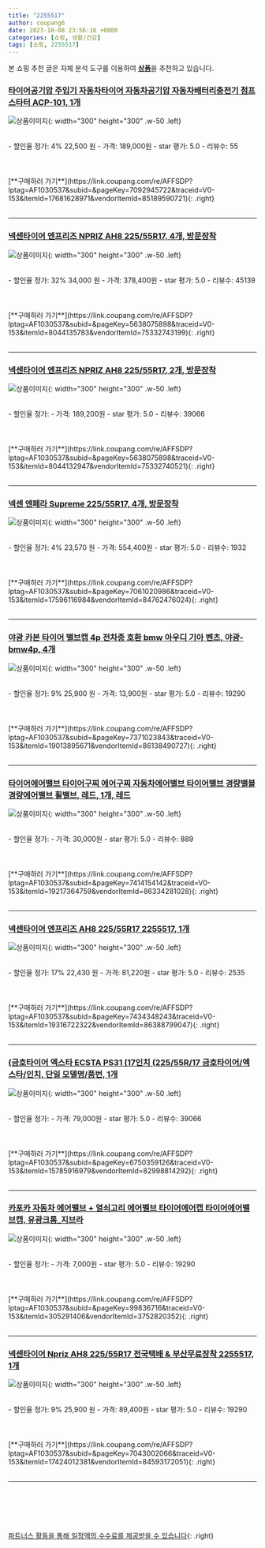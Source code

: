 ```yaml
---
title: "2255517"
author: coupang6
date: 2023-10-08 23:56:16 +0800
categories: [쇼핑, 생활/건강]
tags: [쇼핑, 2255517]
---
```


본 쇼핑 추천 글은 자체 분석 도구를 이용하여 [**상품**](https://link.coupang.com/a/bao1ui)을 추천하고 있습니다.

### [타이어공기압 주입기 자동차타이어 자동차공기압 자동차배터리충전기 점프스타터 ACP-101, 1개](https://link.coupang.com/re/AFFSDP?lptag=AF1030537&subid=&pageKey=7092945722&traceid=V0-153&itemId=17681628971&vendorItemId=85189590721)

![상품이미지](https://thumbnail8.coupangcdn.com/thumbnails/remote/230x230ex/image/vendor_inventory/1656/6d40b38d75eef3d01e0c46358cffcaa22fa356a472655115e06e1609a308.png){: width="300" height="300" .w-50 .left}


<br>
- 할인율 정가: 4%  22,500   원
- 가격: 189,000원
- star 평가: 5.0
- 리뷰수: 55
<br>
<br>
<br>
<br>
[**구매하러 가기**](https://link.coupang.com/re/AFFSDP?lptag=AF1030537&subid=&pageKey=7092945722&traceid=V0-153&itemId=17681628971&vendorItemId=85189590721){: .right}
<br>
<br>

---

### [넥센타이어 엔프리즈 NPRIZ AH8 225/55R17, 4개, 방문장착](https://link.coupang.com/re/AFFSDP?lptag=AF1030537&subid=&pageKey=5638075898&traceid=V0-153&itemId=8044135783&vendorItemId=75332743199)

![상품이미지](https://thumbnail6.coupangcdn.com/thumbnails/remote/230x230ex/image/retail/images/338474920805129-76c8b113-9db9-40ed-86bb-70eacb209187.jpg){: width="300" height="300" .w-50 .left}


<br>
- 할인율 정가: 32%  34,000   원
- 가격: 378,400원
- star 평가: 5.0
- 리뷰수: 45139
<br>
<br>
<br>
<br>
[**구매하러 가기**](https://link.coupang.com/re/AFFSDP?lptag=AF1030537&subid=&pageKey=5638075898&traceid=V0-153&itemId=8044135783&vendorItemId=75332743199){: .right}
<br>
<br>

---

### [넥센타이어 엔프리즈 NPRIZ AH8 225/55R17, 2개, 방문장착](https://link.coupang.com/re/AFFSDP?lptag=AF1030537&subid=&pageKey=5638075898&traceid=V0-153&itemId=8044132947&vendorItemId=75332740521)

![상품이미지](https://thumbnail8.coupangcdn.com/thumbnails/remote/230x230ex/image/retail/images/338436886782510-c0d05599-8e01-4d5f-b8c0-d0416c5e21c0.jpg){: width="300" height="300" .w-50 .left}


<br>
- 할인율 정가: 
- 가격: 189,200원
- star 평가: 5.0
- 리뷰수: 39066
<br>
<br>
<br>
<br>
[**구매하러 가기**](https://link.coupang.com/re/AFFSDP?lptag=AF1030537&subid=&pageKey=5638075898&traceid=V0-153&itemId=8044132947&vendorItemId=75332740521){: .right}
<br>
<br>

---

### [넥센 엔페라 Supreme 225/55R17, 4개, 방문장착](https://link.coupang.com/re/AFFSDP?lptag=AF1030537&subid=&pageKey=7061020986&traceid=V0-153&itemId=17596116984&vendorItemId=84762476024)

![상품이미지](https://thumbnail10.coupangcdn.com/thumbnails/remote/230x230ex/image/retail/images/9108131618027297-392bac9e-75ee-4db4-94c9-ed71ee70a570.jpg){: width="300" height="300" .w-50 .left}


<br>
- 할인율 정가: 4%  23,570   원
- 가격: 554,400원
- star 평가: 5.0
- 리뷰수: 1932
<br>
<br>
<br>
<br>
[**구매하러 가기**](https://link.coupang.com/re/AFFSDP?lptag=AF1030537&subid=&pageKey=7061020986&traceid=V0-153&itemId=17596116984&vendorItemId=84762476024){: .right}
<br>
<br>

---

### [야광 카본 타이어 밸브캡 4p 전차종 호환 bmw 아우디 기아 벤츠, 야광-bmw4p, 4개](https://link.coupang.com/re/AFFSDP?lptag=AF1030537&subid=&pageKey=7371023843&traceid=V0-153&itemId=19013895671&vendorItemId=86138490727)

![상품이미지](https://thumbnail7.coupangcdn.com/thumbnails/remote/230x230ex/image/vendor_inventory/8d66/e06f4975afe1ada2a1e1ab7ec69398e833e25f4c5d8c17823cfee2680e1b.jpg){: width="300" height="300" .w-50 .left}


<br>
- 할인율 정가: 9%  25,900   원
- 가격: 13,900원
- star 평가: 5.0
- 리뷰수: 19290
<br>
<br>
<br>
<br>
[**구매하러 가기**](https://link.coupang.com/re/AFFSDP?lptag=AF1030537&subid=&pageKey=7371023843&traceid=V0-153&itemId=19013895671&vendorItemId=86138490727){: .right}
<br>
<br>

---

### [타이어에어밸브 타이어구찌 에어구찌 자동차에어밸브 타이어밸브 경량밸블 경량에어밸브 휠밸브, 레드, 1개, 레드](https://link.coupang.com/re/AFFSDP?lptag=AF1030537&subid=&pageKey=7414154142&traceid=V0-153&itemId=19217364759&vendorItemId=86334281028)

![상품이미지](https://thumbnail6.coupangcdn.com/thumbnails/remote/230x230ex/image/vendor_inventory/a5f1/ba52286947337f1f64b7f33c7af8ed241bb86c9e701475d8068bb4651390.jpg){: width="300" height="300" .w-50 .left}


<br>
- 할인율 정가: 
- 가격: 30,000원
- star 평가: 5.0
- 리뷰수: 889
<br>
<br>
<br>
<br>
[**구매하러 가기**](https://link.coupang.com/re/AFFSDP?lptag=AF1030537&subid=&pageKey=7414154142&traceid=V0-153&itemId=19217364759&vendorItemId=86334281028){: .right}
<br>
<br>

---

### [넥센타이어 엔프리즈 AH8 225/55R17 2255517, 1개](https://link.coupang.com/re/AFFSDP?lptag=AF1030537&subid=&pageKey=7434348243&traceid=V0-153&itemId=19316722322&vendorItemId=86388799047)

![상품이미지](https://thumbnail10.coupangcdn.com/thumbnails/remote/230x230ex/image/vendor_inventory/7619/360549e939725055b4b2b3127ee8b4231aa012a817c5a060aad054386f06.jpg){: width="300" height="300" .w-50 .left}


<br>
- 할인율 정가: 17%  22,430   원
- 가격: 81,220원
- star 평가: 5.0
- 리뷰수: 2535
<br>
<br>
<br>
<br>
[**구매하러 가기**](https://link.coupang.com/re/AFFSDP?lptag=AF1030537&subid=&pageKey=7434348243&traceid=V0-153&itemId=19316722322&vendorItemId=86388799047){: .right}
<br>
<br>

---

### [(금호타이어 엑스타 ECSTA PS31 (17인치 (225/55R/17 금호타이어/엑스타/인치, 단일 모델명/품번, 1개](https://link.coupang.com/re/AFFSDP?lptag=AF1030537&subid=&pageKey=6750359126&traceid=V0-153&itemId=15785916979&vendorItemId=82998814292)

![상품이미지](https://thumbnail9.coupangcdn.com/thumbnails/remote/230x230ex/image/vendor_inventory/353d/96e7b7a889d330bdc3b9726dd270a55159cfd58cc9e5330a4a5560b8f745.jpeg){: width="300" height="300" .w-50 .left}


<br>
- 할인율 정가: 
- 가격: 79,000원
- star 평가: 5.0
- 리뷰수: 39066
<br>
<br>
<br>
<br>
[**구매하러 가기**](https://link.coupang.com/re/AFFSDP?lptag=AF1030537&subid=&pageKey=6750359126&traceid=V0-153&itemId=15785916979&vendorItemId=82998814292){: .right}
<br>
<br>

---

### [카포카 자동차 에어밸브 + 열쇠고리 에어벨브 타이어에어캡 타이어에어밸브캡, 유광크롬_지브라](https://link.coupang.com/re/AFFSDP?lptag=AF1030537&subid=&pageKey=99836716&traceid=V0-153&itemId=305291406&vendorItemId=3752820352)

![상품이미지](https://thumbnail10.coupangcdn.com/thumbnails/remote/230x230ex/image/vendor_inventory/images/2018/06/13/11/2/3f74ab15-8720-43f3-897d-085f57a5ec85.jpg){: width="300" height="300" .w-50 .left}


<br>
- 할인율 정가: 
- 가격: 7,000원
- star 평가: 5.0
- 리뷰수: 19290
<br>
<br>
<br>
<br>
[**구매하러 가기**](https://link.coupang.com/re/AFFSDP?lptag=AF1030537&subid=&pageKey=99836716&traceid=V0-153&itemId=305291406&vendorItemId=3752820352){: .right}
<br>
<br>

---

### [넥센타이어 Npriz AH8 225/55R17 전국택배 & 부산무료장착 2255517, 1개](https://link.coupang.com/re/AFFSDP?lptag=AF1030537&subid=&pageKey=7043002066&traceid=V0-153&itemId=17424012381&vendorItemId=84593172051)

![상품이미지](https://thumbnail9.coupangcdn.com/thumbnails/remote/230x230ex/image/vendor_inventory/e0a3/e36d22851b6c3dee1792c6b2662e5dc86fef15182fc7fadd985e82829224.png){: width="300" height="300" .w-50 .left}


<br>
- 할인율 정가: 9%  25,900   원
- 가격: 89,400원
- star 평가: 5.0
- 리뷰수: 19290
<br>
<br>
<br>
<br>
[**구매하러 가기**](https://link.coupang.com/re/AFFSDP?lptag=AF1030537&subid=&pageKey=7043002066&traceid=V0-153&itemId=17424012381&vendorItemId=84593172051){: .right}
<br>
<br>

---
<br><br><br><br><br> [파트너스 활동을 통해 일정액의 수수료를 제공받을 수 있습니다](https://link.coupang.com/a/bao1ui){: .right}